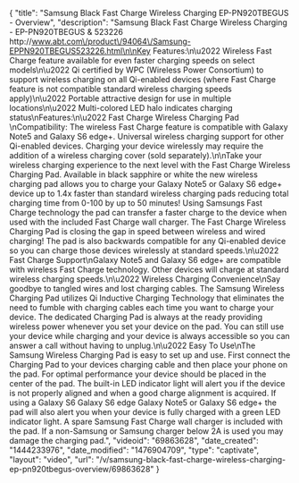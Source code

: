 {
    "title": "Samsung Black Fast Charge Wireless Charging EP-PN920TBEGUS - Overview",
    "description": "Samsung Black Fast Charge Wireless Charging - EP-PN920TBEGUS & 523226 http:\/\/www.abt.com\/product\/94064\/Samsung-EPPN920TBEGUS523226.html\n\nKey Features:\n\u2022 Wireless Fast Charge feature available for even faster charging speeds on select models\n\u2022 Qi certified by WPC (Wireless Power Consortium) to support wireless charging on all Qi-enabled devices (where Fast Charge feature is not compatible standard wireless charging speeds apply)\n\u2022 Portable attractive design for use in multiple locations\n\u2022 Multi-colored LED halo indicates charging status\nFeatures:\n\u2022 Fast Charge Wireless Charging Pad \nCompatibility: The wireless Fast Charge feature is compatible with Galaxy Note5 and Galaxy S6 edge+. Universal wireless charging support for other Qi-enabled devices. Charging your device wirelessly may require the addition of a wireless charging cover (sold separately).\n\nTake your wireless charging experience to the next level with the Fast Charge Wireless Charging Pad. Available in black sapphire or white the new wireless charging pad allows you to charge your Galaxy Note5 or Galaxy S6 edge+ device up to 1.4x faster than standard wireless charging pads reducing total charging time from 0-100 by up to 50 minutes! Using Samsungs Fast Charge technology the pad can transfer a faster charge to the device when used with the included Fast Charge wall charger. The Fast Charge Wireless Charging Pad is closing the gap in speed between wireless and wired charging! The pad is also backwards compatible for any Qi-enabled device so you can charge those devices wirelessly at standard speeds.\n\u2022 Fast Charge Support\nGalaxy Note5 and Galaxy S6 edge+ are compatible with wireless Fast Charge technology. Other devices will charge at standard wireless charging speeds.\n\u2022 Wireless Charging Convenience\nSay goodbye to tangled wires and lost charging cables. The Samsung Wireless Charging Pad utilizes Qi Inductive Charging Technology that eliminates the need to fumble with charging cables each time you want to charge your device. The dedicated Charging Pad is always at the ready providing wireless power whenever you set your device on the pad. You can still use your device while charging and your device is always accessible so you can answer a call without having to unplug.\n\u2022 Easy To Use\nThe Samsung Wireless Charging Pad is easy to set up and use. First connect the Charging Pad to your devices charging cable and then place your phone on the pad. For optimal performance your device should be placed in the center of the pad. The built-in LED indicator light will alert you if the device is not properly aligned and when a good charge alignment is acquired. If using a Galaxy S6 Galaxy S6 edge Galaxy Note5 or Galaxy S6 edge+ the pad will also alert you when your device is fully charged with a green LED indicator light. A spare Samsung Fast Charge wall charger is included with the pad. If a non-Samsung or Samsung charger below 2A is used you may damage the charging pad.",
    "videoid": "69863628",
    "date_created": "1444233976",
    "date_modified": "1476904709",
    "type": "captivate",
    "layout": "video",
    "url": "\/v\/samsung-black-fast-charge-wireless-charging-ep-pn920tbegus-overview\/69863628"
}